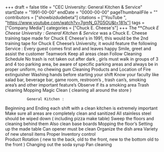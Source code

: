 +++
draft = false
title = "CEC University: General Kitchen & Service"
startDate = "1991-00-00"
endDate = "0000-00-00"
pageThumbnailFile = ""
contributors = ["showbizdudebeta"]
citations = ["YouTube ", "https://www.youtube.com/watch?v=7gmN_G7G5OU&t=181s"]
tags = ["Company Media"]
categories = ["Chuck E. Cheese's"]
+++
The ***Chuck E Cheese University : General Kitchen & Service* was a Chuck E. Cheese training tape made for Chuck  E Cheese's in 1991, this would be the 2nd training tape for Chuck E Cheese’s University, it would feature the following 
                  Service : 
Every guest comes first and and leaves happy
Smile, greet and assist the customer
Teamwork
Keep all areas clean 
Follow Cleaning Schedule
No trash is not taken out after dark , girls must walk in groups of 3 and 4 too parking area, be aware of specific parking areas and always be in proper uniform, no chewing gum 
Cleaning Products and Location of Fire extinguisher 
Washing hands before starting your shift 
Know your faculty like salad bar, beverage bar, game room, restroom’s , trash can’s, smoking area’s and other important feature’s 
Observe if its a smoking area 
Trash cleaning 
Mopping 
Magic Clean ( cleaning all around the store )
 
              General Kitchen : 
Beginning and Ending each shift with a clean kitchen is extremely important 
Make sure all areas are completely clean and sanitized
All stainless steel should be wiped down ( including pizza make table) 
Sweep the floors and cleaning behind them 
Also clean base boards 
Mopping the floor’s 
Setting up the made table 
Can opener must be clean 
Organize the dish area 
Variety of new utensil items 
Proper Inventory control   
Product Rotation ( new to the back, old to the front, new to the bottom old to the front ) 
Changing out the soda syrup 
Pan cleaning 


